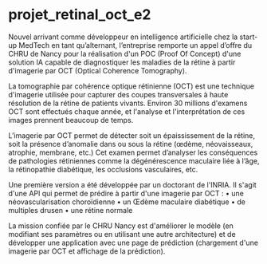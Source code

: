 # projet_retinal_oct_e2

Nouvel arrivant comme développeur en intelligence artificielle chez la start-up MedTech en tant qu’alternant, l’entreprise remporte un appel d’offre du CHRU de Nancy pour la réalisation d'un POC (Proof Of Concept) d'une solution IA capable de diagnostiquer les maladies de la rétine à partir d'imagerie par OCT (Optical Coherence Tomography).

La tomographie par cohérence optique rétinienne (OCT) est une technique d'imagerie utilisée pour capturer des coupes transversales à haute résolution de la rétine de patients vivants. Environ 30 millions d'examens OCT sont effectués chaque année, et l'analyse et l'interprétation de ces images prennent beaucoup de temps. 

L’imagerie par OCT permet de détecter soit un épaississement de la rétine, soit la présence d’anomalie dans ou sous la rétine (œdème, néovaisseaux, atrophie, membrane, etc.) Cet examen permet d’analyser les conséquences de pathologies rétiniennes comme la dégénérescence maculaire liée à l’âge, la rétinopathie diabétique, les occlusions vasculaires, etc.

Une première version a été développée par un doctorant de l'INRIA. Il s'agit d'une API qui permet de prédire à partir d'une imagerie par OCT :
•	une néovascularisation choroïdienne
•	un Œdème maculaire diabétique
•	de multiples drusen
•	une rétine normale

La mission confiée par le CHRU Nancy est d'améliorer le modèle (en modifiant ses paramètres ou en utilisant une autre architecture) et de développer une application avec une page de prédiction (chargement d'une imagerie par OCT et affichage de la prédiction).
